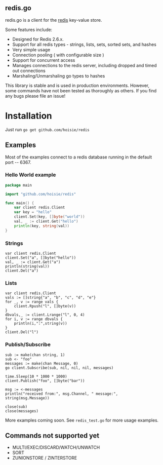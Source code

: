 ## redis.go

redis.go is a client for the [redis](http://github.com/antirez/redis) key-value store. 

Some features include:

* Designed for Redis 2.6.x. 
* Support for all redis types - strings, lists, sets, sorted sets, and hashes
* Very simple usage
* Connection pooling ( with configurable size )
* Support for concurrent access
* Manages connections to the redis server, including dropped and timed out connections
* Marshaling/Unmarshaling go types to hashes

This library is stable and is used in production environments. However, some commands have not been tested as thoroughly as others. If you find any bugs please file an issue!

# Installation

Just run `go get github.com/hoisie/redis`

## Examples

Most of the examples connect to a redis database running in the default port -- 6367. 


### Hello World example

```go
package main

import "github.com/hoisie/redis"

func main() {
    var client redis.Client
    var key = "hello"
    client.Set(key, []byte("world"))
    val, _ := client.Get("hello")
    println(key, string(val))
}
```

### Strings 

    var client redis.Client
    client.Set("a", []byte("hello"))
    val, _ := client.Get("a")
    println(string(val))
    client.Del("a")

### Lists

    var client redis.Client
    vals := []string{"a", "b", "c", "d", "e"}
    for _, v := range vals {
        client.Rpush("l", []byte(v))
    }
    dbvals,_ := client.Lrange("l", 0, 4)
    for i, v := range dbvals {
        println(i,":",string(v))
    }
    client.Del("l")

### Publish/Subscribe
    sub := make(chan string, 1)
    sub <- "foo"
    messages := make(chan Message, 0)
    go client.Subscribe(sub, nil, nil, nil, messages)

    time.Sleep(10 * 1000 * 1000)
    client.Publish("foo", []byte("bar"))

    msg := <-messages
    println("received from:", msg.Channel, " message:", string(msg.Message))

    close(sub)
    close(messages)


More examples coming soon. See `redis_test.go` for more usage examples.

## Commands not supported yet

* MULTI/EXEC/DISCARD/WATCH/UNWATCH
* SORT
* ZUNIONSTORE / ZINTERSTORE

